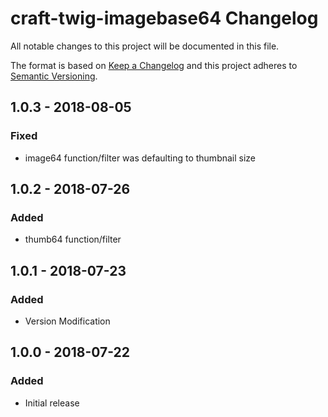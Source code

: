 # craft-twig-imagebase64 Changelog

All notable changes to this project will be documented in this file.

The format is based on [Keep a Changelog](http://keepachangelog.com/) and this project adheres to [Semantic Versioning](http://semver.org/).

## 1.0.3 - 2018-08-05
### Fixed
- image64 function/filter was defaulting to thumbnail size

## 1.0.2 - 2018-07-26
### Added
- thumb64 function/filter

## 1.0.1 - 2018-07-23
### Added
- Version Modification

## 1.0.0 - 2018-07-22
### Added
- Initial release
